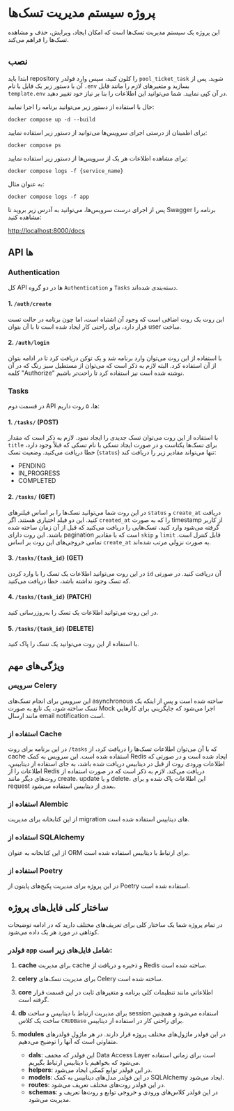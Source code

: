 
# پروژه سیستم مدیریت تسک‌ها

این پروژه یک سیستم مدیریت تسک‌ها است که امکان ایجاد، ویرایش، حذف و مشاهده تسک‌ها را فراهم می‌کند.

## نصب

ابتدا باید repository را کلون کنید، سپس وارد فولدر `pool_ticket_task` شوید. پس از آن با دستور زیر یک فایل با نام `.env` بسازید و متغیرهای لازم را مانند فایل `template.env` در آن کپی نمایید. شما می‌توانید این اطلاعات را بنا بر نیاز خود تغییر دهید.

حال با استفاده از دستور زیر می‌توانید برنامه را اجرا نمایید:

```
docker compose up -d --build
```

برای اطمینان از درستی اجرای سرویس‌ها می‌توانید از دستور زیر استفاده نمایید:

```
docker compose ps
```

برای مشاهده اطلاعات هر یک از سرویس‌ها از دستور زیر استفاده نمایید:

```
docker compose logs -f {service_name}
```

به عنوان مثال:

```
docker compose logs -f app
```

پس از اجرای درست سرویس‌ها، می‌توانید به آدرس زیر بروید تا Swagger برنامه را مشاهده کنید:

[http://localhost:8000/docs](http://localhost:8000/docs)

## API ها

### Authentication

کل API ها در دو گروه `Authentication` و `Tasks` دسته‌بندی شده‌اند.

#### 1. `/auth/create` 
این روت یک روت اضافی است که وجود آن اشتباه است، اما چون برنامه در حالت تست قرار دارد، برای راحتی کار ایجاد شده است تا با آن بتوان user ساخت.

#### 2. `/auth/login`
با استفاده از این روت می‌توان وارد برنامه شد و یک توکن دریافت کرد تا در ادامه بتوان از آن استفاده کرد. البته لازم به ذکر است که می‌توان از مستطیل سبز رنگ که در آن کلمه "Authorize" نوشته شده است نیز استفاده کرد تا راحت‌تر باشیم.

### Tasks

در قسمت دوم API ها، ۵ روت داریم:

#### 1. `/tasks/` (POST)
با استفاده از این روت می‌توان تسک جدیدی را ایجاد نمود. لازم به ذکر است که مقدار `title` برای تسک‌ها یکتاست و در صورت ایجاد تسکی با نام تسکی که قبلاً وجود دارد، خطا دریافت می‌کنید. وضعیت تسک (`status`) تنها می‌تواند مقادیر زیر را دریافت کند:
- PENDING
- IN_PROGRESS
- COMPLETED

#### 2. `/tasks/` (GET)
در این روت شما می‌توانید تسک‌ها را بر اساس فیلترهای `status` و `create_at` دریافت کنید. این دو فیلد اختیاری هستند. اگر `created_at` را که به صورت timestamp از کاربر گرفته می‌شود وارد کنید، تسک‌هایی را دریافت می‌کنید که قبل از آن زمان ساخته شده باشند. این روت دارای pagination است که با مقادیر `skip` و `limit` قابل کنترل است. تمامی خروجی‌های این روت بر اساس `create_at` به صورت نزولی مرتب شده‌اند.

#### 3. `/tasks/{task_id}` (GET)
در این روت می‌توانید اطلاعات یک تسک را با وارد کردن `id` آن دریافت کنید. در صورتی که تسک وجود نداشته باشد، خطا دریافت می‌کنید.

#### 4. `/tasks/{task_id}` (PATCH)
در این روت می‌توانید اطلاعات یک تسک را به‌روزرسانی کنید.

#### 5. `/tasks/{task_id}` (DELETE)
با استفاده از این روت می‌توانید یک تسک را پاک کنید.

## ویژگی‌های مهم

### سرویس Celery
این سرویس برای انجام تسک‌های asynchronous ساخته شده است و پس از اینکه یک تسک ساخته شود، یک تابع به صورت Mock اجرا می‌شود که جایگزینی برای کارهایی مانند ارسال email notification است.

### استفاده از Cache
در این برنامه برای روت `/tasks` که با آن می‌توان اطلاعات تسک‌ها را دریافت کرد، از cache استفاده شده است. این سرویس به کمک Redis ایجاد شده است و در صورتی که اطلاعات ورودی روت از قبل در دیتابیس دریافت شده باشد، به جای استفاده از دیتابیس، اطلاعات را از Redis دریافت می‌کند. لازم به ذکر است که در صورت استفاده از روت‌های دیگر مانند create، update و یا delete، این اطلاعات پاک شده و برای request بعدی از دیتابیس استفاده می‌شود.

### استفاده از Alembic
از این کتابخانه برای مدیریت migration های دیتابیس استفاده شده است.

### استفاده از SQLAlchemy
از این کتابخانه به عنوان ORM برای ارتباط با دیتابیس استفاده شده است.

### استفاده از Poetry
در این پروژه برای مدیریت پکیج‌های پایتون از Poetry استفاده شده است.

## ساختار کلی فایل‌های پروژه

در تمام پروژه شما یک ساختار کلی برای تعریف‌های مختلف دارید که در ادامه توضیحات کوتاهی در مورد هر یک داده می‌شود.

### فولدر `app` شامل فایل‌های زیر است:

1. **cache**
   برای مدیریت cache و ذخیره و دریافت از Redis ساخته شده است.

2. **celery**
   برای مدیریت تسک‌های Celery ساخته شده است.

3. **core**
   اطلاعاتی مانند تنظیمات کلی برنامه و متغیرهای ثابت در این قسمت قرار گرفته است.

4. **db**
   برای مدیریت ارتباط با دیتابیس و ساخت session استفاده می‌شود و همچنین ساخت یک کلاس `CRUDBase` برای راحتی کار در استفاده از دیتابیس.

5. **modules**
   در این فولدر ماژول‌های مختلف پروژه قرار دارند. در هر ماژول فولدرهای متفاوتی است که آنها را توضیح می‌دهیم.

   - **dals**: این فولدر که مخفف Data Access Layer است برای زمانی استفاده می‌شود که بخواهیم با دیتابیس ارتباط بگیریم.
   - **helpers**: در این فولدر توابع کمکی ایجاد می‌شود.
   - **models**: در این فولدر مدل‌های دیتابیس به کمک SQLAlchemy ایجاد می‌شود.
   - **routes**: در این فولدر روت‌های مختلف تعریف می‌شود.
   - **schemas**: در این فولدر کلاس‌های ورودی و خروجی توابع و روت‌ها تعریف و مدیریت می‌شود.
